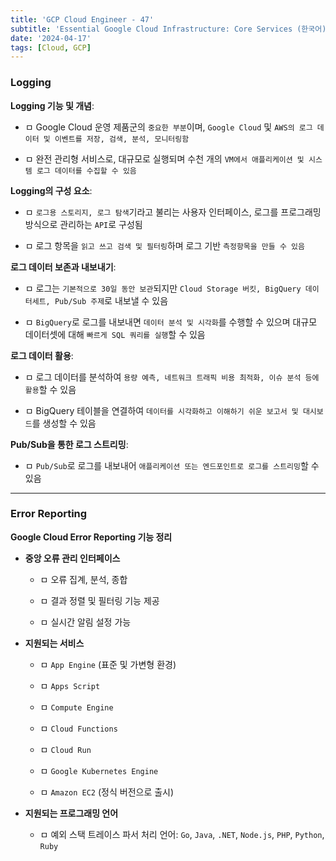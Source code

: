 ```yaml
---
title: 'GCP Cloud Engineer - 47'
subtitle: 'Essential Google Cloud Infrastructure: Core Services (한국어) - Logging / Error Reporting'
date: '2024-04-17'
tags: [Cloud, GCP]
---
```


### Logging

**Logging 기능 및 개념**:

- ㅁ Google Cloud 운영 제품군의 `중요한 부분`이며, `Google Cloud` 및 `AWS의 로그 데이터 및 이벤트를 저장, 검색, 분석, 모니터링함`

- ㅁ 완전 관리형 서비스로, 대규모로 실행되며 수천 개의 `VM에서 애플리케이션 및 시스템 로그 데이터를 수집할 수 있음`

**Logging의 구성 요소**:

- ㅁ `로그용 스토리지, 로그 탐색`기라고 불리는 사용자 인터페이스, 로그를 프로그래밍 방식으로 관리하는 `API`로 구성됨

- ㅁ 로그 항목을 `읽고 쓰고 검색 및 필터링`하며 로그 기반 `측정항목을 만들 수 있음`

**로그 데이터 보존과 내보내기**:

- ㅁ 로그는 `기본적으로 30일 동안 보관`되지만 `Cloud Storage 버킷, BigQuery 데이터세트, Pub/Sub 주제`로 내보낼 수 있음

- ㅁ `BigQuery`로 로그를 내보내면 `데이터 분석 및 시각화`를 수행할 수 있으며 대규모 데이터셋에 대해 `빠르게 SQL 쿼리를 실행`할 수 있음

**로그 데이터 활용**:

- ㅁ 로그 데이터를 분석하여 `용량 예측, 네트워크 트래픽 비용 최적화, 이슈 분석 등에 활용`할 수 있음

- ㅁ BigQuery 테이블을 연결하여 `데이터를 시각화하고 이해하기 쉬운 보고서 및 대시보드`를 생성할 수 있음

**Pub/Sub을 통한 로그 스트리밍**:

- ㅁ `Pub/Sub`로 로그를 내보내어 `애플리케이션 또는 엔드포인트로 로그를 스트리밍`할 수 있음

---------------


### Error Reporting

**Google Cloud Error Reporting 기능 정리**

- **중앙 오류 관리 인터페이스**
  
  - ㅁ 오류 집계, 분석, 종합
  
  - ㅁ 결과 정렬 및 필터링 기능 제공
  
  - ㅁ 실시간 알림 설정 가능

- **지원되는 서비스**
  
  - ㅁ `App Engine` (표준 및 가변형 환경)
  
  - ㅁ `Apps Script`
  
  - ㅁ `Compute Engine`
  
  - ㅁ `Cloud Functions`
  
  - ㅁ `Cloud Run`
  
  - ㅁ `Google Kubernetes Engine`
  
  - ㅁ `Amazon EC2` (정식 버전으로 출시)

- **지원되는 프로그래밍 언어**
  
  - ㅁ 예외 스택 트레이스 파서 처리 언어: `Go`, `Java`, `.NET`, `Node.js`, `PHP`, `Python`, `Ruby`

